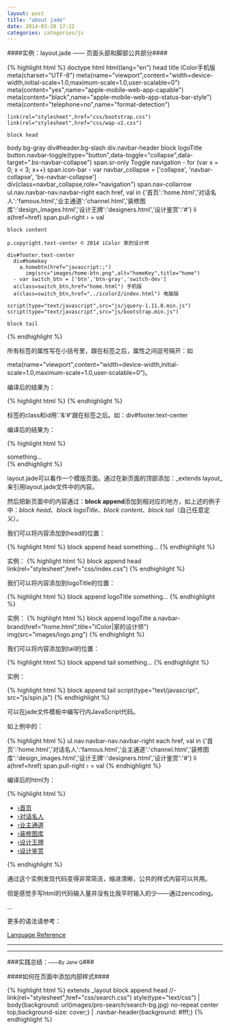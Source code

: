```yaml
---
layout: post
title: "about jade"
date: 2014-03-28 17:22
categories: categories/js
---
```


####实例：layout.jade —— 页面头部和脚部公共部分####

{% highlight html %}
doctype html
html(lang="en")
  head
    title iColor手机版
    meta(charset="UTF-8")
    meta(name="viewport",content="width=device-width,initial-scale=1.0,maximum-scale=1.0,user-scalable=0")
    meta(content="yes",name="apple-mobile-web-app-capable")
    meta(content="black",name="apple-mobile-web-app-status-bar-style")
    meta(content="telephone=no",name="format-detection")

    link(rel="stylesheet",href="css/bootstrap.css")
    link(rel="stylesheet",href="css/wap-v2.css")

    block head

  body.bg-gray
    div#header.bg-slash
      div.navbar-header
        block logoTitle
        button.navbar-toggle(type="button",data-toggle="collapse",data-target=".bs-navbar-collapse")
          span.sr-only Toggle navigation
          - for (var x = 0; x < 3; x++)
            span.icon-bar
      - var navbar_collapse = ['collapse', 'navbar-collapse', 'bs-navbar-collapse']
      div(class=navbar_collapse,role="navigation")
        span.nav-collarrow
        ul.nav.navbar-nav.navbar-right
          each href, val in {'首页':'home.html','对话名人':'famous.html','业主通道':'channel.html','装修图库':'design_images.html','设计王牌':'designers.html','设计鉴赏':'#'}
            li
              a(href=href)
                span.pull-right &rsaquo;
                = val

    block content

    p.copyright.text-center © 2014 iColor 家的设计师

    div#footer.text-center
      div#homekey
        a.homebtn(href="javascript:;")
          img(src="images/home-btn.png",alt="homeKey",title="home")
      - var switch_btn = ['btn','btn-gray','switch-dev']
      a(class=switch_btn,href="home.html") 手机版
      a(class=switch_btn,href="../icolor2/index.html") 电脑版

    script(type="text/javascript",src="js/jquery-1.11.0.min.js")
    script(type="text/javascript",src="js/bootstrap.min.js")

    block tail

{% endhighlight %}

所有标签的属性写在小括号里，跟在标签之后，属性之间逗号隔开：如

meta(name="viewport",content="width=device-width,initial-scale=1.0,maximum-scale=1.0,user-scalable=0")。

编译后的结果为：

{% highlight html %}
<meta name="viewport" content="width=device-width,initial-scale=1.0,maximum-scale=1.0,user-scalable=0">
{% endhighlight %}

标签的class和id用'.'&'#'跟在标签之后。如：div#footer.text-center

编译后的结果为：

{% highlight html %}
<div id="footer" class="text-center">
  something...
</div>
{% endhighlight %}

layout.jade可以看作一个模版页面。通过在新页面的顶部添加：_extends layout_来引用layout.jade文件中的内容。

然后把新页面中的内容通过：**block append**添加到相对应的地方，如上述的例子中：_block head_、_block logoTitle_、_block content_、_block tail_（自己任意定义）。

我们可以将内容添加到head的位置：

{% highlight html %}
block append head
  something...
{% endhighlight %}

实例：
{% highlight html %}
block append head
  link(rel="stylesheet",href="css/index.css")
{% endhighlight %}

我们可以将内容添加到logoTitle的位置：

{% highlight html %}
block append logoTitle
  something...
{% endhighlight %}

实例：
{% highlight html %}
block append logoTitle
  a.navbar-brand(href="home.html",title="iColor|家的设计师")
    img(src="images/logo.png")
{% endhighlight %}


我们可以将内容添加到tail的位置：

{% highlight html %}
block append tail
  something...
{% endhighlight %}

实例：

{% highlight html %}
block append tail
  script(type="text/javascript", src="js/spin.js")
{% endhighlight %}

可以在jade文件模板中编写行内JavaScript代码。

如上例中的：

{% highlight html %}
ul.nav.navbar-nav.navbar-right
  each href, val in {'首页':'home.html','对话名人':'famous.html','业主通道':'channel.html','装修图库':'design_images.html','设计王牌':'designers.html','设计鉴赏':'#'}
    li
      a(href=href)
        span.pull-right &rsaquo;
        = val
{% endhighlight %}

编译后的html为：

{% highlight html %}
<ul class="nav navbar-nav navbar-right">
  <li><a href="home.html"><span class="pull-right">&rsaquo;</span>首页</a></li>
  <li><a href="famous.html"><span class="pull-right">&rsaquo;</span>对话名人</a></li>
  <li><a href="channel.html"><span class="pull-right">&rsaquo;</span>业主通道</a></li>
  <li><a href="design_images.html"><span class="pull-right">&rsaquo;</span>装修图库</a></li>
  <li><a href="designers.html"><span class="pull-right">&rsaquo;</span>设计王牌</a></li>
  <li><a href="#"><span class="pull-right">&rsaquo;</span>设计鉴赏</a></li>
</ul>
{% endhighlight %}


通过这个实例发现代码变得非常简洁，缩进清晰，公共的样式内容可以共用。

但是感觉手写html的代码输入量并没有比我平时输入的少——通过zencoding。

...

更多的语法请参考：

[Language Reference](http://jade-lang.com/reference/)


<hr>
<hr>

###实践总结：<small>——By Jane Q</small>###

####如何在页面中添加内部样式####

{% highlight html %}
extends _layout
  block append head
    //- link(rel="stylesheet",href="css/search.css")
    style(type="text/css")
      | body{background: url(images/pro-search/search-bg.jpg) no-repeat center top;background-size: cover;}
      | .navbar-header{background: #fff;}
{% endhighlight %}
